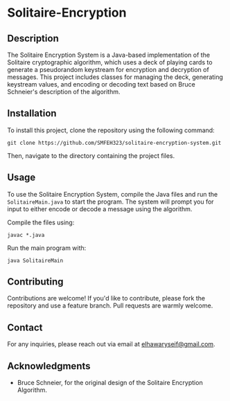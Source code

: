 # Solitaire-Encryption
 
## Description
The Solitaire Encryption System is a Java-based implementation of the Solitaire cryptographic algorithm, which uses a deck of playing cards to generate a pseudorandom keystream for encryption and decryption of messages. This project includes classes for managing the deck, generating keystream values, and encoding or decoding text based on Bruce Schneier's description of the algorithm.

## Installation
To install this project, clone the repository using the following command:
```
git clone https://github.com/SMFEH323/solitaire-encryption-system.git
```
Then, navigate to the directory containing the project files.

## Usage
To use the Solitaire Encryption System, compile the Java files and run the `SolitaireMain.java` to start the program. The system will prompt you for input to either encode or decode a message using the algorithm.

Compile the files using:
```
javac *.java
```
Run the main program with:
```
java SolitaireMain
```

## Contributing
Contributions are welcome! If you'd like to contribute, please fork the repository and use a feature branch. Pull requests are warmly welcome.

## Contact
For any inquiries, please reach out via email at elhawaryseif@gmail.com.

## Acknowledgments
- Bruce Schneier, for the original design of the Solitaire Encryption Algorithm.
